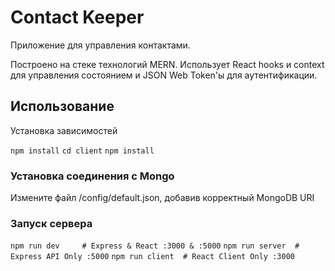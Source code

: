 # Contact Keeper

Приложение для управления контактами.

Построено на стеке технологий MERN.
Использует React hooks и context для управления состоянием и JSON Web Token'ы для аутентификации.

## Использование

Установка зависимостей

`npm install`
`cd client`
`npm install`

### Установка соединения с Mongo

Измените файл /config/default.json, добавив корректный MongoDB URI

### Запуск сервера

`npm run dev     # Express & React :3000 & :5000`
`npm run server  # Express API Only :5000`
`npm run client  # React Client Only :3000`
